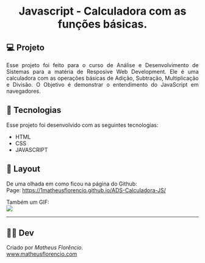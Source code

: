 <h1 align="center">Javascript - Calculadora com as funções básicas.</h1>

## 💻 Projeto

<p align="justify">
Esse projeto foi feito para o curso de Análise e Desenvolvimento de Sistemas para a matéria de Resposive Web Development.
Ele é uma calculadora com as operações básicas de Adição, Subtração, Multiplicação e Divisão.
O Objetivo é demonstrar o entendimento do JavaScript em navegadores. 
</p>

## 🚀 Tecnologias

Esse projeto foi desenvolvido com as seguintes tecnologias:

- HTML
- CSS
- JAVASCRIPT

## 🔖 Layout

De uma olhada em como ficou na página do Github: <br>
Page: https://1matheusflorencio.github.io/ADS-Calculadora-JS/

Também um GIF: <br>
<img src="https://raw.githubusercontent.com/1matheusflorencio/Alura-Barbearia/main/README%20arquivos/screencapture-127-0-0-1-5500-index-html-2021-10-19-07_06_27.png">

---

## 👩‍💻 Dev 

Criado por <em>Matheus Florêncio.</em> <br>
www.matheusflorencio.com
